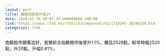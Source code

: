```yaml
---
layout: post
title: 韓股初段曾升逾1%
date: 2024-01-30 08:07:49.000000000 +08:00
link: https://news.rthk.hk/rthk/ch/component/k2/1738345-20240130.htm
categories: rthk
---
```


南韓股市顯著造好，首爾綜合指數開市後曾升1.1%，觸及2528點，較早時報2520點，升20點，升幅0.81%。
